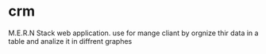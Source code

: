 # crm
M.E.R.N Stack web application.
use for mange cliant by orgnize thir data in a table and analize it in diffrent graphes
